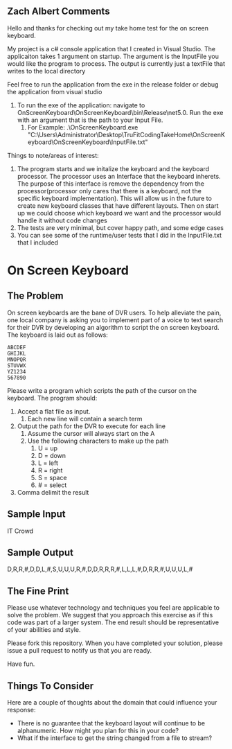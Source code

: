 ## Zach Albert Comments
Hello and thanks for checking out my take home test for the on screen keyboard.

My project is a c# console application that I created in Visual Studio. The applicaiton takes 1 argument on startup.  The argument is the InputFile you would like the program to process.  The output is currently just a textFile that writes to the local directory

Feel free to run the application from the exe in the release folder or debug the application from visual studio
1. To run the exe of the application:  navigate to OnScreenKeyboard\OnScreenKeyboard\bin\Release\net5.0.  Run the exe with an argument that is the path to your Input File.  
    1. For Example:   .\OnScreenKeyboard.exe "C:\Users\Administrator\Desktop\TruFitCodingTakeHome\OnScreenKeyboard\OnScreenKeyboard\InputFile.txt"

Things to note/areas of interest:
1. The program starts and we initalize the keyboard and the keyboard processor.  The processor uses an Interface that the keyboard inherets.  The purpose of this interface is remove the dependency from the processor(processor only cares that there is a keyboard, not the specific keyboard implementation).  This will allow us in the future to create new keyboard classes that have different layouts.  Then on start up we could choose which keyboard we want and the processor would handle it without code changes
2. The tests are very minimal, but cover happy path, and some edge cases
3. You can see some of the runtime/user tests that I did in the InputFile.txt that I included



# On Screen Keyboard

## The Problem

On screen keyboards are the bane of DVR users. To help alleviate the pain, one local company is asking you to implement part of a voice to text search for their DVR by developing an algorithm to script the on screen keyboard.
The keyboard is laid out as follows:

```
ABCDEF
GHIJKL
MNOPQR
STUVWX
YZ1234
567890
```

Please write a program which scripts the path of the cursor on the keyboard. The program should:

1. Accept a flat file as input.
   1. Each new line will contain a search term
2. Output the path for the DVR to execute for each line
   1. Assume the cursor will always start on the A
   2. Use the following characters to make up the path
      1. U = up
      2. D = down
      3. L = left
      4. R = right
      5. S = space
      6. \# = select
3. Comma delimit the result

## Sample Input

IT Crowd

## Sample Output

D,R,R,#,D,D,L,#,S,U,U,U,R,#,D,D,R,R,R,#,L,L,L,#,D,R,R,#,U,U,U,L,#

## The Fine Print

Please use whatever technology and techniques you feel are applicable to solve the problem. We suggest that you approach this exercise as if this code was part of a larger system. The end result should be representative of your abilities and style.

Please fork this repository. When you have completed your solution, please issue a pull request to notify us that you are ready.

Have fun.

## Things To Consider

Here are a couple of thoughts about the domain that could influence your response:

- There is no guarantee that the keyboard layout will continue to be alphanumeric. How might you plan for this in your code?
- What if the interface to get the string changed from a file to stream?
